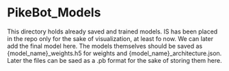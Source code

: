 # PikeBot_Models

This directory holds already saved and trained models. IS has been placed in the repo only for the sake of visualization, at least fo now. We can later add the final model here.
The models themselves should be saved as {model_name}_weights.h5 for weights and {model_name}_architecture.json. Later the files can be saed as a .pb format for the sake of storing them here.